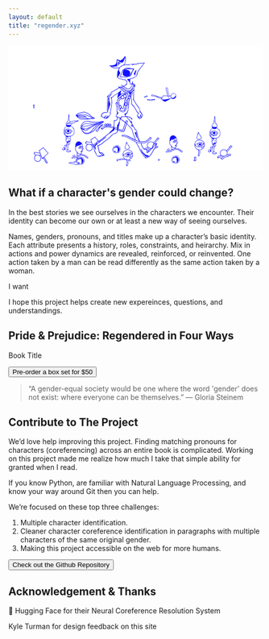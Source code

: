 ```yaml
---
layout: default
title: "regender.xyz"
---
```


<img class="mx-auto" src="assets/img/raman_djafari_figure_transparent.gif" title="Raman Djafari illustrates how a character can continually transform" alt="Raman Djafari illustrates how a character can continually transform">

<section class="grid grid-cols-6 gap-4 mt-16 mb-32">
<h1 class="col-start-2 col-span-4 text-4xl">What if a character's gender could change?</h1>

<p class="col-start-2 col-span-4 text-xl leading-relaxed mt-8">
In the best stories we see ourselves in the characters we encounter.  Their identity can become our own or at least a new way of seeing ourselves.

Names, genders, pronouns, and titles make up a character’s basic identity. Each attribute presents a history, roles, constraints, and heirarchy. Mix in actions and power dynamics are revealed, reinforced, or reinvented. One action taken by a man can be read differently as the same action taken by a woman. 

I want 

I hope this project helps create new expereinces, questions, and understandings.
</p>

</section>
<section class="grid grid-cols-6 gap-4 my-32">
	<h2 class="col-start-2 col-span-4 text-4xl">Pride & Prejudice: Regendered in Four Ways</h2>
	<div class="col-start-1 col-span-6 bg-blue-450 py-16 text-center mt-8">
		<div class="grid grid-cols-6 gap-10">
			<div class="book col-start-2 col-span-1 bg-white h-72 text-center">
				<p class="font-black py-3">Book Title</p>
			</div>
		</div>
		<button class="btn-white mt-16 px-14">Pre-order a box set for $50</button>
	</div>
</section>

<section class="grid grid-cols-6 gap-4 my-28">
	<blockquote class="col-start-2 col-span-4 text-5xl leading-relaxed">“A gender-equal society would be one where the word 'gender' does not exist: where everyone can be themselves.” — Gloria Steinem</blockquote>
</section>

<section class="grid grid-cols-6 gap-4 my-32">
	<h2 class="col-start-2 col-span-4 text-4xl">Contribute to The Project</h2>
	<p class="col-start-2 col-span-4 text-xl leading-relaxed mt-8">We’d love help improving this project. Finding matching pronouns for characters (coreferencing) across an entire book is complicated. Working on this project made me realize how much I take that simple ability for granted when I read.

If you know Python, are familiar with Natural Language Processing, and know your way around Git then you can help.

We’re focused on these top three challenges:</p>
	<ol class="col-start-2 col-span-4 list-decimal text-xl leading-relaxed list-inside">
		<li class="pb-4">Multiple character identification.</li>
		<li class="pb-4">Cleaner character coreference identification in paragraphs with multiple characters of the same original gender.</li>
		<li>Making this project accessible on the web for more humans.</li>
	</ol>
	<button class="col-start-2 col-span-2 btn-blue mt-10">Check out the Github Repository</button>
</section>

<section class="grid grid-cols-6 gap-4 my-32">
	<h2 class="col-start-2 col-span-4 text-4xl mb-8">Acknowledgement & Thanks</h2>
	<p class="col-start-2 col-span-4 text-xl leading-relaxed">🤗 Hugging Face for their Neural Coreference Resolution System</p>
	<p class="col-start-2 col-span-4 text-xl leading-relaxed">Kyle Turman for design feedback on this site</p>
</section>
